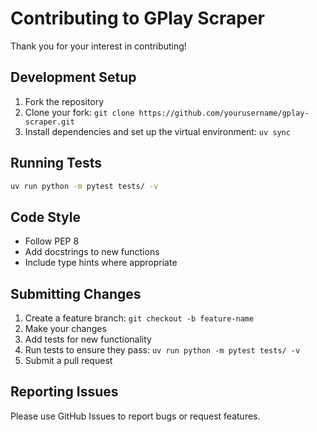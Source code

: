 # Contributing to GPlay Scraper

Thank you for your interest in contributing! 

## Development Setup

1. Fork the repository
2. Clone your fork: `git clone https://github.com/yourusername/gplay-scraper.git`
3. Install dependencies and set up the virtual environment: `uv sync`

## Running Tests

```bash
uv run python -m pytest tests/ -v
```

## Code Style

- Follow PEP 8
- Add docstrings to new functions
- Include type hints where appropriate

## Submitting Changes

1. Create a feature branch: `git checkout -b feature-name`
2. Make your changes
3. Add tests for new functionality
4. Run tests to ensure they pass: `uv run python -m pytest tests/ -v`
5. Submit a pull request

## Reporting Issues

Please use GitHub Issues to report bugs or request features.

